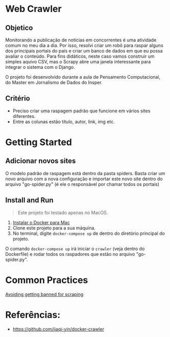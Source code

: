 # Web Crawler

## Objetico
Monitorando a publicação de notícias em concorrentes é uma atividade comum no meu dia a dia. Por isso, resolvi criar um robô para raspar alguns dos principais portais do país e criar um banco de dados em que eu possa avaliar o conteúdo. Para fins didáticos, neste caso vamos construir um simples aquivo CSV, mas o Scrapy abre uma janela interessante para integrar o sistema com o Django.

O projeto foi desenvolvido durante a aula de Pensamento Computacional, do Master em Jornalismo de Dados do Insper. 

## Critério

- Preciso criar uma raspagem padrão que funcione em vários sites diferentes. 
- Entre as colunas estão título, autor, link, img etc.

# Getting Started

## Adicionar novos sites
O modelo padrão de raspagem está dentro da pasta spiders. Basta criar um novo arquivo com a nova configuração e importar este novo site dentro do arquivo "go-spider.py" (é ele o responsável por chamar todos os portais)

## Install and Run

> Este projeto foi testado apenas no MacOS.

1. [Instalar o Docker para Mac](https://docs.docker.com/docker-for-mac/install/)
1. Clone este projeto para a sua máquina.
1. No terminal, digite `docker-compose up` de dentro do diretório principal do projeto.

O comando `docker-compose up` irá iniciar o `crawler` (veja dentro do Dockerfile) e rodar todos os raspadores que estão no arquivo "go-spider.py".

# Common Practices
[Avoiding getting banned for scraping](https://doc.scrapy.org/en/latest/topics/practices.html#avoiding-getting-banned)

# Referências:
- https://github.com/jiaqi-yin/docker-crawler
